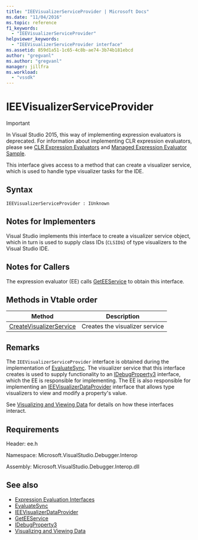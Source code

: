 ```yaml
---
title: "IEEVisualizerServiceProvider | Microsoft Docs"
ms.date: "11/04/2016"
ms.topic: reference
f1_keywords:
  - "IEEVisualizerServiceProvider"
helpviewer_keywords:
  - "IEEVisualizerServiceProvider interface"
ms.assetid: 859d1a51-1c65-4c8b-ae74-3b74b181ebcd
author: "gregvanl"
ms.author: "gregvanl"
manager: jillfra
ms.workload:
  - "vssdk"
---
```

# IEEVisualizerServiceProvider
> [!IMPORTANT]
>  In Visual Studio 2015, this way of implementing expression evaluators is deprecated. For information about implementing CLR expression evaluators, please see [CLR Expression Evaluators](https://github.com/Microsoft/ConcordExtensibilitySamples/wiki/CLR-Expression-Evaluators) and [Managed Expression Evaluator Sample](https://github.com/Microsoft/ConcordExtensibilitySamples/wiki/Managed-Expression-Evaluator-Sample).

 This interface gives access to a method that can create a visualizer service, which is used to handle type visualizer tasks for the IDE.

## Syntax

```
IEEVisualizerServiceProvider : IUnknown
```

## Notes for Implementers
 Visual Studio implements this interface to create a visualizer service object, which in turn is used to supply class IDs (`CLSID`s) of type visualizers to the Visual Studio IDE.

## Notes for Callers
 The expression evaluator (EE) calls [GetEEService](../../../extensibility/debugger/reference/idebugbinder3-geteeservice.md) to obtain this interface.

## Methods in Vtable order

|Method|Description|
|------------|-----------------|
|[CreateVisualizerService](../../../extensibility/debugger/reference/ieevisualizerserviceprovider-createvisualizerservice.md)|Creates the visualizer service|

## Remarks
 The `IEEVisualizerServiceProvider` interface is obtained during the implementation of [EvaluateSync](../../../extensibility/debugger/reference/idebugparsedexpression-evaluatesync.md). The visualizer service that this interface creates is used to supply functionality to an [IDebugProperty3](../../../extensibility/debugger/reference/idebugproperty3.md) interface, which the EE is responsible for implementing. The EE is also responsible for implementing an [IEEVisualizerDataProvider](../../../extensibility/debugger/reference/ieevisualizerdataprovider.md) interface that allows type visualizers to view and modify a property's value.

 See [Visualizing and Viewing Data](../../../extensibility/debugger/visualizing-and-viewing-data.md) for details on how these interfaces interact.

## Requirements
 Header: ee.h

 Namespace: Microsoft.VisualStudio.Debugger.Interop

 Assembly: Microsoft.VisualStudio.Debugger.Interop.dll

## See also
- [Expression Evaluation Interfaces](../../../extensibility/debugger/reference/expression-evaluation-interfaces.md)
- [EvaluateSync](../../../extensibility/debugger/reference/idebugparsedexpression-evaluatesync.md)
- [IEEVisualizerDataProvider](../../../extensibility/debugger/reference/ieevisualizerdataprovider.md)
- [GetEEService](../../../extensibility/debugger/reference/idebugbinder3-geteeservice.md)
- [IDebugProperty3](../../../extensibility/debugger/reference/idebugproperty3.md)
- [Visualizing and Viewing Data](../../../extensibility/debugger/visualizing-and-viewing-data.md)